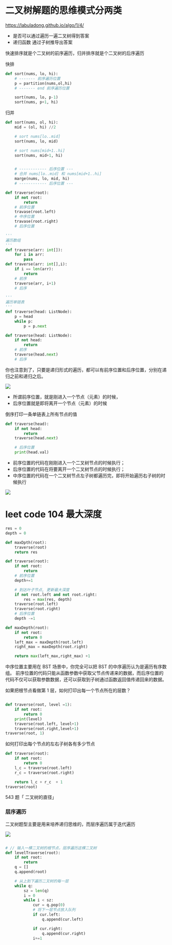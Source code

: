# 二叉树解题的思维模式分两类

https://labuladong.github.io/algo/1/4/

-   是否可以通过遍历一遍二叉树得到答案
-   递归函数 通过子树推导出答案

快速排序就是个二叉树的前序遍历，归并排序就是个二叉树的后序遍历

快排

```py
def sort(nums, lo, hi):
    # ------- 前序遍历位置
    p = partition(nums,ol,hi)
    # ------- end 前序遍历位置

    sort(nums, lo, p-1)
    sort(nums, p+1, hi)
```

归并

```py
def sort(nums, ol, hi):
    mid = (ol, hi) //2

    # sort nums[lo..mid]
    sort(nums, lo, mid)

    # sort nums[mid+1..hi]
    sort(nums, mid+1, hi)


    # ------------ 后序位置 ---
    # 合并 nums[lo..mid] 和 nums[mid+1..hi]
    marge(nums, lo, mid, hi)
    # ------------ 后序位置 ---
```

```py
def traverse(root):
    if not root:
        return
    # 前序位置
    travase(root.left)
    # 中序位置
    travase(root.right)
    # 后序位置

```

```py
'''
遍历数组
'''
def traverse(arr: int[]):
    for i in arr:
        pass
def traverse(arr: int[],i):
    if i == len(arr):
        return
    # 前序
    traverse(arr, i+1)
    # 后序

'''
遍历单链表
'''
def traverse(head: ListNode):
    p = head
    while p:
        p = p.next

def traverse(head: ListNode):
    if not head:
        return
    # 前序
    traverse(head.next)
    # 后序

```

你也注意到了，只要是递归形式的遍历，都可以有前序位置和后序位置，分别在递归之前和递归之后。

![](images/2022-05-12-20-21-12.png)

-   所谓前序位置，就是刚进入一个节点（元素）的时候，
-   后序位置就是即将离开一个节点（元素）的时候

倒序打印一条单链表上所有节点的值

```py
def traverse(head):
    if not head:
        return
    traverse(head.next)

    # 后序位置
    print(head.val)
```

-   前序位置的代码在刚刚进入一个二叉树节点的时候执行；
-   后序位置的代码在将要离开一个二叉树节点的时候执行；
-   中序位置的代码在一个二叉树节点左子树都遍历完，即将开始遍历右子树的时候执行

![](images/2022-05-12-20-24-54.png)

# leet code 104 最大深度

```py
res = 0
depth = 0

def maxDpth(root):
    traverse(root)
    return res

def traverse(root):
    if not root:
        return
    # 前序位置
    depth+=1

    # 到达叶子节点, 更新最大深度
    if not root.left and not root.right:
        res = max(res, depth)
    traverse(root.left)
    traverse(root.right)
    # 后序位置
    depth -=1
```

```py
def maxDepth(root):
    if not root:
        return 0
    left_max = maxDepth(root.left)
    right_max = maxDepth(root.right)

    return max(left_max,right_max) +1
```

中序位置主要用在 BST 场景中，你完全可以把 BST 的中序遍历认为是遍历有序数组。
前序位置的代码只能从函数参数中获取父节点传递来的数据，而后序位置的代码不仅可以获取参数数据，还可以获取到子树通过函数返回值传递回来的数据。

如果把根节点看做第 1 层，如何打印出每一个节点所在的层数？

```py

def traverse(root, level =1):
    if not root:
        return 0
    print(level)
    traverse(root.left, level+1)
    traverse(root.right,level+1)
traverse(root, 1)
```

如何打印出每个节点的左右子树各有多少节点

```py
def traverse(root):
    if not root:
        return 0
    l_c = traverse(root.left)
    r_c = traverse(root.right)

    return l_c + r_c  + 1
traverse(root)
```

543 题「 二叉树的直径」

### 层序遍历

二叉树题型主要是用来培养递归思维的，而层序遍历属于迭代遍历

![](images/2022-05-12-23-46-40.png)

```py

# // 输入一棵二叉树的根节点，层序遍历这棵二叉树
def levelTraverse(root):
    if not root:
        return
    q = []
    q.append(root)

    # 从上到下遍历二叉树的每一层
    while q:
        sz = len(q)
        i = 0
        while i < sz:
            cur = q.pop(0)
            # 将下一层节点放入队列
            if cur.left:
                q.append(cur.left)

            if cur.right:
                q.append(cur.right)
            i+=1


```
